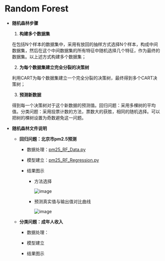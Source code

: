 # Random Forest

+ **随机森林步骤**

   1. **构建多个数据集**

    在包括N个样本的数据集中，采用有放回的抽样方式选择N个样本，构成中间数据集，然后在这个中间数据集的所有特征中随机选择几个特征，作为最终的数据集。以上述方式构建多个数据集；
    
   2. **为每个数据集建立完全分裂的决策树**
      
     利用CART为每个数据集建立一个完全分裂的决策树，最终得到多个CART决策树；
     
   3. **预测新数据**
   
     得到每一个决策树对于这个新数据的预测值。回归问题：采用多棵树的平均值。分类问题：采用投票计数的方法，票数大的获胜，相同的随机选择。可以把树的棵树设置为奇数避免这一问题。

+ **随机森林文件说明**

  + **回归问题：北京市pm2.5预测**
  
     + 数据处理：[pm25_RF_Data.py](https://github.com/Anfany/Machine-Learning-for-Beginner-by-Python3/blob/master/Bagging/Random_Forest/pm25_RF_Data.py)
     
     + 模型建立：[pm25_RF_Regression.py](https://github.com/Anfany/Machine-Learning-for-Beginner-by-Python3/blob/master/Bagging/Random_Forest/pm25_RF_Regression.py)
     
     + 结果图示
     
         + 方法选择
       
           ![image](https://github.com/Anfany/Machine-Learning-for-Beginner-by-Python3/blob/master/Bagging/Random_Forest/method.jpg) 
  
        + 预测真实值与输出值对比曲线 
     
           ![image](https://github.com/Anfany/Machine-Learning-for-Beginner-by-Python3/blob/master/Bagging/Random_Forest/duibi.jpg)
         
  
  
  + **分类问题：成年人收入**
    
     + 数据处理：
     
     + 模型建立
     
     + 结果图示
